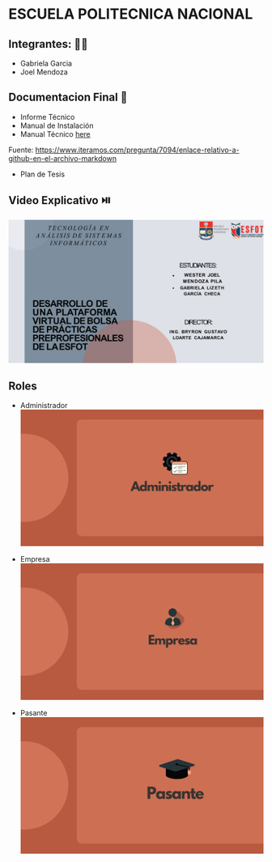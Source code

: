 # ESCUELA POLITECNICA NACIONAL
## Integrantes: 👩🧑‍
- Gabriela Garcia
- Joel Mendoza

## Documentacion Final 📕
- Informe Técnico
- Manual de Instalación
- Manual Técnico [here](blob/main/Documentos/Manual%20Técnico-Final%20-%20corregido.pdf)

Fuente: https://www.iteramos.com/pregunta/7094/enlace-relativo-a-github-en-el-archivo-markdown
- Plan de Tesis

## Video Explicativo ⏯️
[![Image text](https://github.com/JoelMendoza1/Tesis/blob/main/Documentos/Imagenes/Inicio.jpg)](https://www.youtube.com/watch?v=h9XNjsTXc6I&t)

## Roles
- Administrador
![Image text](https://github.com/JoelMendoza1/Tesis/blob/main/Documentos/Imagenes/ADMINISTRADOR.png)

- Empresa
![Image text](https://github.com/JoelMendoza1/Tesis/blob/main/Documentos/Imagenes/EMPRESA.png)

- Pasante
![Image text](https://github.com/JoelMendoza1/Tesis/blob/main/Documentos/Imagenes/PASANTE.png)